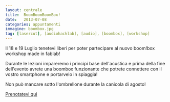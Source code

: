 ```yaml
---
layout: centrale
title:  BoomBoomBoomBox!
date:   2013-07-08
categories: appuntamenti
immagine: boombox.jpg
tag: [lasercut], [audiohacklab], [audio], [boombox], [workshop]
---
```

Il 18 e 19 Luglio tenetevi liberi per poter partecipare al nuovo boom!box workshop made in fablab!

Durante le lezioni impareremo i principi base dell'acustica e prima della fine dell'evento avrete una boombox funzionante che potrete connettere con il vostro smartphone e portarvelo in spiaggia!

Non può mancare sotto l'ombrellone durante  la canicola di agosto!

[Prenotatevi qui](http://boomboomboombox.eventbrite.it/)
